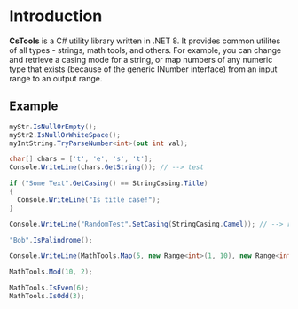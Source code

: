 # Introduction

**CsTools** is a C# utility library written in .NET 8. It provides common utilites of all types - strings, math tools, and others. For example, you can change and retrieve a casing mode for a string, or map numbers of any numeric type that exists (because of the generic INumber interface) from an input range to an output range.

## Example
```cs
myStr.IsNullOrEmpty();
myStr2.IsNullOrWhiteSpace();
myIntString.TryParseNumber<int>(out int val);

char[] chars = ['t', 'e', 's', 't'];
Console.WriteLine(chars.GetString()); // --> test

if ("Some Text".GetCasing() == StringCasing.Title)
{
  Console.WriteLine("Is title case!");
}

Console.WriteLine("RandomTest".SetCasing(StringCasing.Camel)); // --> randomTest

"Bob".IsPalindrome();

Console.WriteLine(MathTools.Map(5, new Range<int>(1, 10), new Range<int>(11, 20))); // --> 15

MathTools.Mod(10, 2);

MathTools.IsEven(6);
MathTools.IsOdd(3);
```
